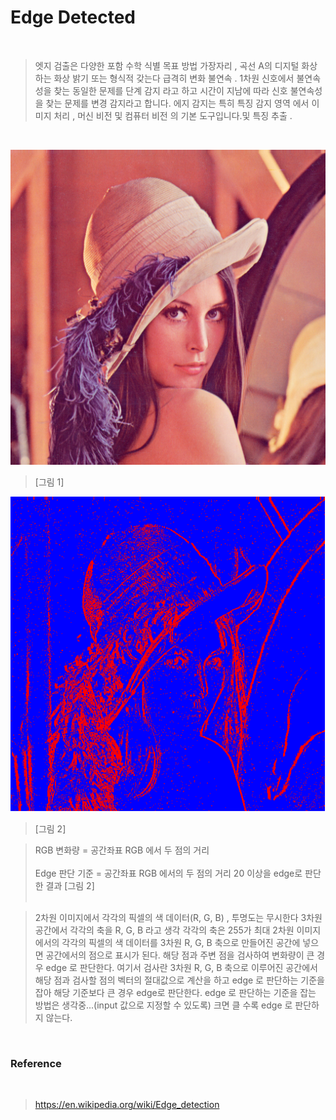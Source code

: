 # Edge Detected

<br>

> 엣지 검출은 다양한 포함 수학 식별 목표 방법 가장자리 , 곡선 A의 디지털 화상 하는 화상 밝기 또는 형식적 갖는다 급격히 변화 불연속 . 1차원 신호에서 불연속성을 찾는 동일한 문제를 단계 감지 라고 하고 시간이 지남에 따라 신호 불연속성을 찾는 문제를 변경 감지라고 합니다. 에지 감지는 특히 특징 감지 영역 에서 이미지 처리 , 머신 비전 및 컴퓨터 비전 의 기본 도구입니다.및 특징 추출 .

<br>

<p align="center"><img src="./image/Lenna.png" alt="error"></p>

> [그림 1]

<p align="center"><img src="./image/result.png" alt="error"></p>

> [그림 2]

> RGB 변화량 = 공간좌표 RGB 에서 두 점의 거리<br><br>
> Edge 판단 기준 = 공간좌표 RGB 에서의 두 점의 거리 20 이상을 edge로 판단한 결과 [그림 2]<br><br>

> 2차원 이미지에서 각각의 픽셀의 색 데이터(R, G, B) , 투명도는 무시한다
> 3차원 공간에서 각각의 축을 R, G, B 라고 생각
> 각각의 축은 255가 최대
> 2차원 이미지에서의 각각의 픽셀의 색 데이터를 3차원 R, G, B 축으로 만들어진 공간에 넣으면
> 공간에서의 점으로 표시가 된다.
> 해당 점과 주변 점을 검사하여 변화량이 큰 경우 edge 로 판단한다.
> 여기서 검사란
> 3차원 R, G, B 축으로 이루어진 공간에서 해당 점과 검사할 점의 벡터의 절대값으로 계산을 하고
> edge 로 판단하는 기준을 잡아 해당 기준보다 큰 경우 edge로 판단한다.
> edge 로 판단하는 기준을 잡는 방법은 생각중...(input 값으로 지정할 수 있도록) 크면 클 수록 edge 로 판단하지 않는다.

<br>

### Reference

<br>

> https://en.wikipedia.org/wiki/Edge_detection

<br>
